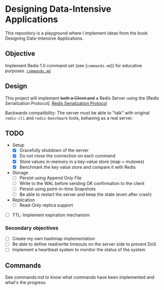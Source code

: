 # Designing Data-Intensive Applications

This repository is a playground where I implement ideas from the book Designing Data-Intensive Applications.

## Objective

Implement Redis 1.0 command set (see [`commands.md`]) for educative purposes.
[`commands.md`](https://github.com/jan-carreras/ddia/blob/master/commands.md)


## Design

This project will implement ~~both a Client and~~ a Redis Server using the [Redis Serialization Protocol].
[Redis Serialization Protocol](https://redis.io/docs/reference/protocol-spec/)

Backwards compatibility: The server must be able to "talk" with original `redis-cli` and `redis-benchmark` tools,
behaving as a real server.


## TODO

* Setup
    * [x] Gracefully shutdown of the server
    * [x] Do not close the connection on each command
    * [x] Store values in-memory in a key-value store (map + mutexes)
    * [x] Benchmark the key value store and compare it with Redis
* Storage
    * [ ] Persist using Append Only File
    * [ ] Write to the WAL before sending OK confirmation to the client
    * [ ] Persist using point-in-time Snapshots
    * [ ] Be able to restart the server and keep the state (even after crash)
* Replication
    * [ ] Read-Only replica support
* [ ] TTL: Implement expiration mechanism

### Secondary objectives

* [ ] Create my own hashmap implementation
* [ ] Be able to define read/write timeouts on the server side to prevent DoS
* [ ] Implement a heartbeat system to monitor the status of the system

## Commands

See commands.md to know what commands have been implemented and what's the progress.
